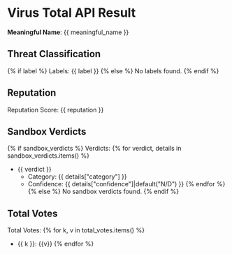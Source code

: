 # Virus Total API Result

**Meaningful Name**: {{ meaningful_name }}

## Threat Classification
{% if label %}
Labels: {{ label }}
{% else %}
No labels found.
{% endif %}

## Reputation

Reputation Score: {{ reputation }}

## Sandbox Verdicts

{% if sandbox_verdicts %}
Verdicts:
{% for verdict, details in sandbox_verdicts.items() %}
- {{ verdict }}
    - Category: {{ details["category"] }}
    - Confidence: {{ details["confidence"]|default("N/D") }}
{% endfor %}
{% else %}
No sandbox verdicts found.
{% endif %}

## Total Votes

Total Votes:
{% for k, v in total_votes.items() %}
- {{ k }}: {{v}}
{% endfor %} 

